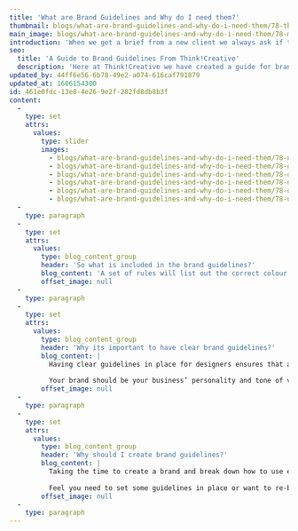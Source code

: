 ```yaml
---
title: 'What are Brand Guidelines and Why do I need them?'
thumbnail: blogs/what-are-brand-guidelines-and-why-do-i-need-them/78-thumbnail-image.jpg
main_image: blogs/what-are-brand-guidelines-and-why-do-i-need-them/78-main-image.jpg
introduction: 'When we get a brief from a new client we always ask if they have existing brand guidelines that we must adhere to. If it’s a yes, we then ask for any examples of work we need to follow suit in terms of its design style with the correct measures already in place to accompany the document.'
seo:
  title: 'A Guide to Brand Guidelines From Think!Creative'
  description: 'Here at Think!Creative we have created a guide for brand guidelines to help you out. Interested in brand design? Call us on 01253 297900'
updated_by: 44ff6e56-6b78-49e2-a074-616caf791879
updated_at: 1606154300
id: 461e0fdc-13e8-4e26-9e2f-282fd8db8b3f
content:
  -
    type: set
    attrs:
      values:
        type: slider
        images:
          - blogs/what-are-brand-guidelines-and-why-do-i-need-them/78-offset-image1.jpg
          - blogs/what-are-brand-guidelines-and-why-do-i-need-them/78-offset-image2.jpg
          - blogs/what-are-brand-guidelines-and-why-do-i-need-them/78-offset-image3.jpg
          - blogs/what-are-brand-guidelines-and-why-do-i-need-them/78-offset-image4.jpg
          - blogs/what-are-brand-guidelines-and-why-do-i-need-them/78-offset-image5.jpg
          - blogs/what-are-brand-guidelines-and-why-do-i-need-them/78-offset-image6.jpg
  -
    type: paragraph
  -
    type: set
    attrs:
      values:
        type: blog_content_group
        header: 'So what is included in the brand guidelines?'
        blog_content: 'A set of rules will list out the correct colour palettes specification, font choices and imagery styles that you use to communicate through, as well as the use of your logo in sizing and positioning. Other relative methods you use to create your distinctive brand, such as structural layout grids, spacing and typography detailing should be included with examples. A good set of guides will provide examples of both the correct and incorrect ways to use each element and include any secondary choices.'
        offset_image: null
  -
    type: paragraph
  -
    type: set
    attrs:
      values:
        type: blog_content_group
        header: 'Why its important to have clear brand guidelines?'
        blog_content: |
          Having clear guidelines in place for designers ensures that all of your important information, such as your logo, is used correctly and is continually used in the same way through all media outputs. Creating a strict set of rules to follow means that each designer that works with you will be able to create an on-brand outcome, whether you choose an agency in New York or London.
          
          Your brand should be your business’ personality and tone of voice, used to inform people of its values, its how you want others see you. Its your signature style, you don’t want your name or logo on something that misrepresents you or your values, the same as you wouldn’t sign a document you aren’t happy with.
        offset_image: null
  -
    type: paragraph
  -
    type: set
    attrs:
      values:
        type: blog_content_group
        header: 'Why should I create brand guidelines?'
        blog_content: |
          Taking the time to create a brand and break down how to use each component may sound tedious and a waste of time, but its one of the most important first steps to take when starting your business. Don’t rush and compromise the look of your business over the desire to be up and running straight away. A lasting company is one with strong branding and a presence that will match, by taking the time to create a brand that represents you as a business you are ensuring the best possible start by saving time and money in the long run. The guidelines will help to continue in producing a consistent and recognisable presence that people will connect with and trust in all new avenues of communication you introduce over time.
          
          Feel you need to set some guidelines in place or want to re-brand, get in touch with us. We’ll develop a brand that says all the right things about you. Afterwards, we’ll police it, protect it and ensure that when you’ve gone to the effort of creating a brand, it gets the chance to do its job. 
        offset_image: null
  -
    type: paragraph
---
```

